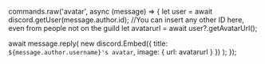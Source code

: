 commands.raw('avatar', async (message) => {
  let user = await discord.getUser(message.author.id);
  //You can insert any other ID here, even from people not on the guild
  let avatarurl = await user?.getAvatarUrl();

  await message.reply(
    new discord.Embed({
      title: `${message.author.username}'s avatar`,
      image: { url: avatarurl }
    })
  );
});
